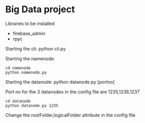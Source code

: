 # Big Data project

Libraries to be installed

- firebase_admin
- rpyc

Starting the cli:
python cli.py

Starting the namenode:

```
cd namenode
python namenode.py
```

Starting the datanode:
python datanode.py [portno]

Port no for the 3 datanodes in the config file are 1235,1236,1237

```
cd datanode
python datanode.py 1235
```

Change the rootFolder,logicalFolder attribute in the config file

